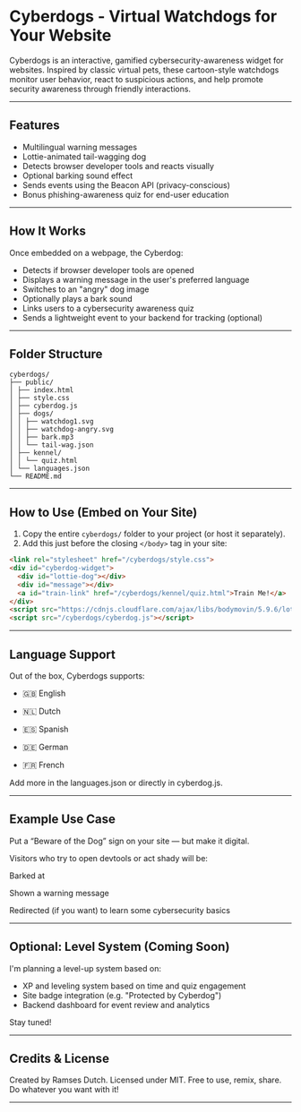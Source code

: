 # Cyberdogs - Virtual Watchdogs for Your Website

Cyberdogs is an interactive, gamified cybersecurity-awareness widget for websites. Inspired by classic virtual pets, these cartoon-style watchdogs monitor user behavior, react to suspicious actions, and help promote security awareness through friendly interactions.

---

## Features

- Multilingual warning messages
- Lottie-animated tail-wagging dog
- Detects browser developer tools and reacts visually
- Optional barking sound effect
- Sends events using the Beacon API (privacy-conscious)
- Bonus phishing-awareness quiz for end-user education

---

## How It Works

Once embedded on a webpage, the Cyberdog:

- Detects if browser developer tools are opened
- Displays a warning message in the user's preferred language
- Switches to an "angry" dog image
- Optionally plays a bark sound
- Links users to a cybersecurity awareness quiz
- Sends a lightweight event to your backend for tracking (optional)

---

## Folder Structure

```
cyberdogs/
├── public/
│ ├── index.html
│ ├── style.css
│ ├── cyberdog.js
│ ├── dogs/
│ │ ├── watchdog1.svg
│ │ ├── watchdog-angry.svg
│ │ ├── bark.mp3
│ │ └── tail-wag.json
│ ├── kennel/
│ │ └── quiz.html
│ └── languages.json
└── README.md
```

---

## How to Use (Embed on Your Site)

1. Copy the entire `cyberdogs/` folder to your project (or host it separately).
2. Add this just before the closing `</body>` tag in your site:

```html
<link rel="stylesheet" href="/cyberdogs/style.css">
<div id="cyberdog-widget">
  <div id="lottie-dog"></div>
  <div id="message"></div>
  <a id="train-link" href="/cyberdogs/kennel/quiz.html">Train Me!</a>
</div>
<script src="https://cdnjs.cloudflare.com/ajax/libs/bodymovin/5.9.6/lottie.min.js"></script>
<script src="/cyberdogs/cyberdog.js"></script>
```

---

## Language Support

Out of the box, Cyberdogs supports:

- 🇬🇧 English

- 🇳🇱 Dutch

- 🇪🇸 Spanish

- 🇩🇪 German

- 🇫🇷 French

Add more in the languages.json or directly in cyberdog.js.

---

## Example Use Case

Put a “Beware of the Dog” sign on your site — but make it digital.

Visitors who try to open devtools or act shady will be:

Barked at 

Shown a warning message 

Redirected (if you want) to learn some cybersecurity basics 

---

## Optional: Level System (Coming Soon)

I'm planning a level-up system based on:

- XP and leveling system based on time and quiz engagement
- Site badge integration (e.g. "Protected by Cyberdog")
- Backend dashboard for event review and analytics

Stay tuned!

---

## Credits & License

Created by Ramses Dutch.
Licensed under MIT. Free to use, remix, share. Do whatever you want with it!

---
